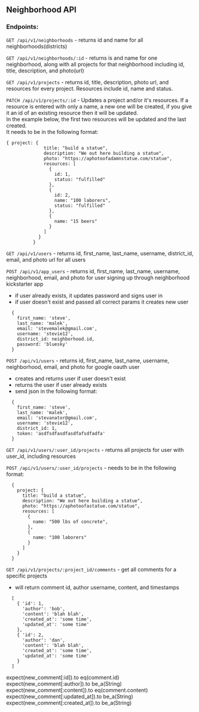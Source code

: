 ## Neighborhood API

### Endpoints:
`GET /api/v1/neighborhoods` - returns id and name for all neighborhoods(districts)  

`GET /api/v1/neighborhoods/:id` - returns is and name for one neighborhood, along with all projects for that neighborhood including id, title, description, and photo(url)  

`GET /api/v1/projects` - returns id, title, description, photo url, and resources for every project. Resources include id, name and status.  

`PATCH /api/v1/projects/:id` - Updates a project and/or it's resources. If a resource is entered with only a name, a new one will be created, if you give it an id of an existing resource then it will be updated.  
In the example below, the first two resources will be updated and the last created.   
It needs to be in the following format:  
```
{ project: {
              title: "build a statue",
              description: "We out here building a statue",
              photo: "https://aphotoofadamnstatue.com/statue",
              resources: [
                {
                  id: 1,
                  status: "fulfilled"
                },
                {
                  id: 2,
                  name: "100 laborers",
                  status: "fulfilled"
                },
                {
                  name: "15 beers"
                }
              ]
            }
          }
```
`GET /api/v1/users` - returns id, first_name, last_name, username, district_id, email, and photo url for all users

`POST /api/v1/app_users` - returns id, first_name, last_name, username, neighborhood, email, and photo for user signing up through neighborhood kickstarter app  
* if user already exists, it updates password and signs user in   
* if user doesn't exist and passed all correct params it creates new user  
```
  {
    first_name: 'steve',
    last_name: 'malek',
    email: 'stevemalek@gmail.com',
    username: 'stevie12',
    district_id: neighborhood.id,
    password: 'bluesky'
  }
```

`POST /api/v1/users` - returns id, first_name, last_name, username, neighborhood, email, and photo for google oauth user  
* creates and returns user if user doesn't exist
* returns the user if user already exists  
* send json in the following format:  
```
  {
    first_name: 'steve',
    last_name: 'malek',
    email: 'stevanator@gmail.com',
    username: 'stevie12',
    district_id: 1,
    token: 'asdfsdfasdfasdfafsdfadfa'
  }
```

`GET /api/v1/users/:user_id/projects` - returns all projects for user with user_id, including resources  

`POST /api/v1/users/:user_id/projects` - needs to be in the following format:<br>  
```
  {
    project: {
      title: "build a statue",
      description: "We out here building a statue",
      photo: "https://aphotoofastatue.com/statue",
      resources: [
        {
          name: "500 lbs of concrete",
        },
        {
          name: "100 laborers"
        }
      ]
    }
  }
```

`GET /api/v1/projects/:project_id/comments` - get all comments for a specific projects
* will return comment id, author username, content, and timestamps
```
  [
    { 'id': 1,
      'author': 'bob',
      'content': 'blah blah',
      'created_at': 'some time',
      'updated_at': 'some time'
    },
    { 'id': 2,
      'author': 'dan',
      'content': 'blah blah',
      'created_at': 'some time',
      'updated_at': 'some time'
    }
  ]
```
expect(new_comment[:id]).to eq(comment.id)
expect(new_comment[:author]).to be_a(String)
expect(new_comment[:content]).to eq(comment.content)
expect(new_comment[:updated_at]).to be_a(String)
expect(new_comment[:created_at]).to be_a(String)
